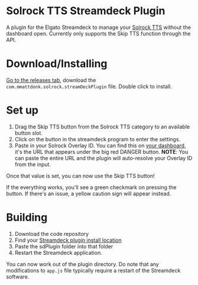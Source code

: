 # Solrock TTS Streamdeck Plugin
 A plugin for the Elgato Streamdeck to manage your [Solrock TTS](https://solrock.mmattdonk.com/) without the dashboard open. Currently only supports the Skip TTS function through the API.
 
# Download/Installing

 [Go to the releases tab](https://github.com/SocksTheWolf/streamdeck-solrocktts/releases/latest/), download the `com.mmattdonk.solrock.streamDeckPlugin` file. Double click to install.
 
# Set up

 1. Drag the Skip TTS button from the Solrock TTS category to an available button slot. 
 1. Click on the button in the streamdeck program to enter the settings. 
 2. Paste in your Solrock Overlay ID. You can find this on [your dashboard](https://solrock.mmattdonk.com/dashboard), it's the URL that appears under the big red DANGER button. **NOTE**: You can paste the entire URL and the plugin will auto-resolve your Overlay ID from the input.
 
 Once that value is set, you can now use the Skip TTS button! 
 
 If the everything works, you'll see a green checkmark on pressing the button. If there's an issue, a yellow caution sign will appear instead.
 
# Building
 
 1. Download the code repository
 2. Find your [Streamdeck plugin install location](https://developer.elgato.com/documentation/stream-deck/sdk/create-your-own-plugin/)
 3. Paste the sdPlugin folder into that folder
 4. Restart the Streamdeck application. 
 
You can now work out of the plugin directory. Do note that any modifications to `app.js` file typically require a restart of the Streamdeck software.
